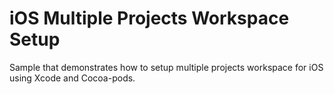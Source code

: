 # iOS Multiple Projects Workspace Setup

Sample that demonstrates how to setup multiple projects workspace for iOS using Xcode and Cocoa-pods.
